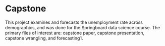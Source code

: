 # Capstone
This project examines and forecasts the unemployment rate across demographics, and was done for the Springboard data science course. The primary files of interest are: capstone paper, capstone presentation, capstone wrangling, and forecasting1.
